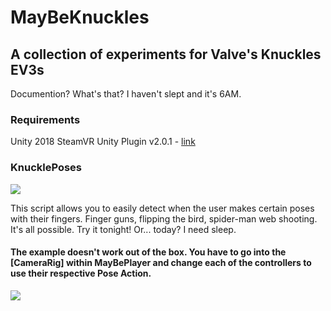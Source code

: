 # MayBeKnuckles
## A collection of experiments for Valve's Knuckles EV3s
Documention? What's that? I haven't slept and it's 6AM.

### Requirements
Unity 2018
SteamVR Unity Plugin v2.0.1 - [link](https://github.com/ValveSoftware/steamvr_unity_plugin/releases)


### KnucklePoses
[![](https://i.imgur.com/8wModys.gif)](https://i.imgur.com/8wModys.gifv "Animated")

This script allows you to easily detect when the user makes certain poses with their fingers. Finger guns, flipping the bird, spider-man web shooting. It's all possible. Try it tonight! Or... today? I need sleep.

#### The example doesn't work out of the box. You have to go into the [CameraRig] within MayBePlayer and change each of the controllers to use their respective Pose Action.

![](https://i.imgur.com/g8Zpc9g.png)
